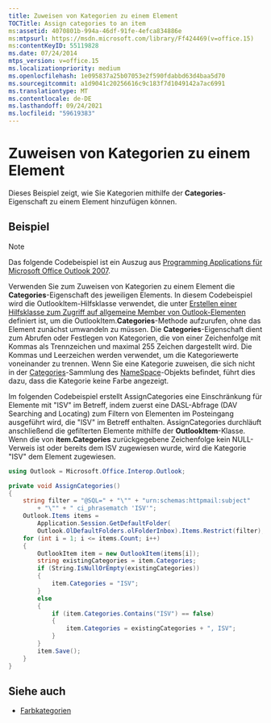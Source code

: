 ```yaml
---
title: Zuweisen von Kategorien zu einem Element
TOCTitle: Assign categories to an item
ms:assetid: 4070801b-994a-46df-91fe-4efca834886e
ms:mtpsurl: https://msdn.microsoft.com/library/Ff424469(v=office.15)
ms:contentKeyID: 55119828
ms.date: 07/24/2014
mtps_version: v=office.15
ms.localizationpriority: medium
ms.openlocfilehash: 1e095837a25b07053e2f590fdabbd63d4baa5d70
ms.sourcegitcommit: a1d9041c20256616c9c183f7d1049142a7ac6991
ms.translationtype: MT
ms.contentlocale: de-DE
ms.lasthandoff: 09/24/2021
ms.locfileid: "59619383"
---
```

# <a name="assign-categories-to-an-item"></a>Zuweisen von Kategorien zu einem Element

Dieses Beispiel zeigt, wie Sie Kategorien mithilfe der **Categories**-Eigenschaft zu einem Element hinzufügen können.

## <a name="example"></a>Beispiel

> [!NOTE] 
> Das folgende Codebeispiel ist ein Auszug aus [Programming Applications für Microsoft Office Outlook 2007](https://www.amazon.com/gp/product/0735622493?ie=UTF8&tag=msmsdn-20&linkCode=as2&camp=1789&creative=9325&creativeASIN=0735622493).


Verwenden Sie zum Zuweisen von Kategorien zu einem Element die **Categories**-Eigenschaft des jeweiligen Elements. In diesem Codebeispiel wird die OutlookItem-Hilfsklasse verwendet, die unter [Erstellen einer Hilfsklasse zum Zugriff auf allgemeine Member von Outlook-Elementen](how-to-create-a-helper-class-to-access-common-outlook-item-members.md) definiert ist, um die OutlookItem.**Categories**-Methode aufzurufen, ohne das Element zunächst umwandeln zu müssen. Die **Categories**-Eigenschaft dient zum Abrufen oder Festlegen von Kategorien, die von einer Zeichenfolge mit Kommas als Trennzeichen und maximal 255 Zeichen dargestellt wird. Die Kommas und Leerzeichen werden verwendet, um die Kategoriewerte voneinander zu trennen. Wenn Sie eine Kategorie zuweisen, die sich nicht in der [Categories](https://msdn.microsoft.com/library/bb646607\(v=office.15\))-Sammlung des [NameSpace](https://msdn.microsoft.com/library/bb645857\(v=office.15\))-Objekts befindet, führt dies dazu, dass die Kategorie keine Farbe angezeigt.

Im folgenden Codebeispiel erstellt AssignCategories eine Einschränkung für Elemente mit "ISV" im Betreff, indem zuerst eine DASL-Abfrage (DAV Searching and Locating) zum Filtern von Elementen im Posteingang ausgeführt wird, die "ISV" im Betreff enthalten. AssignCategories durchläuft anschließend die gefilterten Elemente mithilfe der **OutlookItem**-Klasse. Wenn die von **item.Categories** zurückgegebene Zeichenfolge kein NULL-Verweis ist oder bereits dem ISV zugewiesen wurde, wird die Kategorie "ISV" dem Element zugewiesen.

```csharp
using Outlook = Microsoft.Office.Interop.Outlook;
```

```csharp
private void AssignCategories()
{
    string filter = "@SQL=" + "\"" + "urn:schemas:httpmail:subject"
        + "\"" + " ci_phrasematch 'ISV'";
    Outlook.Items items =
        Application.Session.GetDefaultFolder(
        Outlook.OlDefaultFolders.olFolderInbox).Items.Restrict(filter);
    for (int i = 1; i <= items.Count; i++)
    {
        OutlookItem item = new OutlookItem(items[i]);
        string existingCategories = item.Categories;
        if (String.IsNullOrEmpty(existingCategories))
        {
            item.Categories = "ISV";
        }
        else
        {
            if (item.Categories.Contains("ISV") == false)
            {
                item.Categories = existingCategories + ", ISV";
            }
        }
        item.Save();
    }
}
```

## <a name="see-also"></a>Siehe auch

- [Farbkategorien](color-categories.md)

